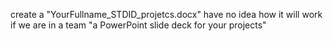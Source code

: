 create a 
"YourFullname_STDID_projetcs.docx" have no idea how it will work if we are in a team
"a PowerPoint slide deck for your projects"
